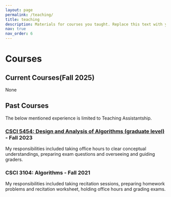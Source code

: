 ```yaml
---
layout: page
permalink: /teaching/
title: teaching
description: Materials for courses you taught. Replace this text with your description.
nav: true
nav_order: 6
---
```


# Courses

## Current Courses(Fall 2025)

None

## Past Courses

The below mentioned experience is limited to Teaching Assistantship. 

### [CSCI 5454: Design and Analysis of Algorithms (graduate level)](https://www.bowaggoner.com/courses/2023/csci5454/) - Fall 2023

My responsibilities included taking office hours to clear conceptual understandings, preparing exam questions and
overseeing and guiding graders.

### CSCI 3104: Algorithms - Fall 2021

My responsibilities included taking recitation sessions, preparing homework problems and recitation worksheet,
holding office hours and grading exams.
